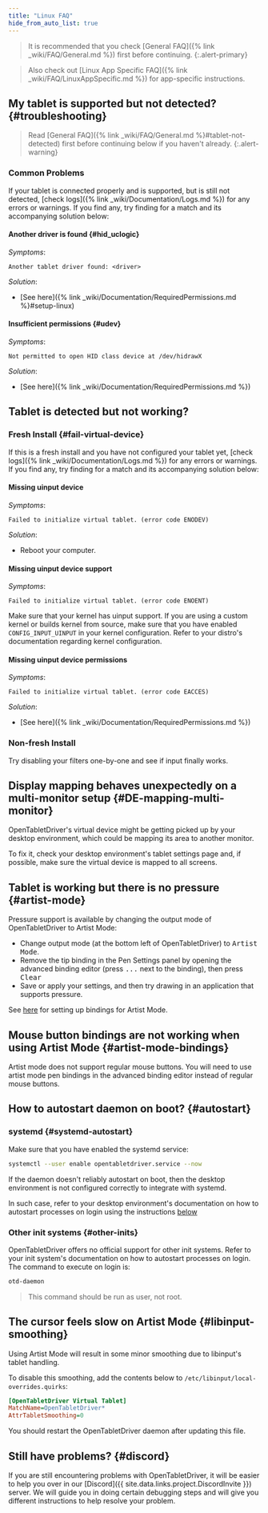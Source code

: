 ```yaml
---
title: "Linux FAQ"
hide_from_auto_list: true
---
```


> It is recommended that you check [General FAQ]({% link _wiki/FAQ/General.md %}) first
before continuing.
{:.alert-primary}

> Also check out [Linux App Specific FAQ]({% link _wiki/FAQ/LinuxAppSpecific.md %}) for
app-specific instructions.

## My tablet is supported but not detected? {#troubleshooting}

> Read [General FAQ]({% link _wiki/FAQ/General.md %}#tablet-not-detected) first before continuing below if you haven't already.
{:.alert-warning}

### Common Problems

If your tablet is connected properly and is supported, but is still not detected, [check logs]({% link _wiki/Documentation/Logs.md %}) for any errors or warnings. If you find any, try finding for a match and its accompanying solution below:

#### Another driver is found {#hid_uclogic}

*Symptoms*:

```otdlog
Another tablet driver found: <driver>
```

*Solution*:

- [See here]({% link _wiki/Documentation/RequiredPermissions.md %}#setup-linux)

#### Insufficient permissions {#udev}

*Symptoms*:

```otdlog
Not permitted to open HID class device at /dev/hidrawX
```

*Solution*:

- [See here]({% link _wiki/Documentation/RequiredPermissions.md %})

## Tablet is detected but not working?

### Fresh Install {#fail-virtual-device}

If this is a fresh install and you have not configured your tablet yet, [check logs]({% link _wiki/Documentation/Logs.md %}) for any errors or warnings. If you find any, try finding for a match and its accompanying solution below:

#### Missing uinput device

*Symptoms*:

```otdlog
Failed to initialize virtual tablet. (error code ENODEV)
```

*Solution*:

- Reboot your computer.

#### Missing uinput device support

*Symptoms*:

```otdlog
Failed to initialize virtual tablet. (error code ENOENT)
```

Make sure that your kernel has uinput support. If you are using a custom kernel or builds kernel from source, make sure that you have enabled `CONFIG_INPUT_UINPUT` in your kernel configuration. Refer to your distro's documentation regarding kernel configuration.

#### Missing uinput device permissions

*Symptoms*:

```otdlog
Failed to initialize virtual tablet. (error code EACCES)
```

*Solution*:

- [See here]({% link _wiki/Documentation/RequiredPermissions.md %})

### Non-fresh Install

Try disabling your filters one-by-one and see if input finally works.

## Display mapping behaves unexpectedly on a multi-monitor setup {#DE-mapping-multi-monitor}

OpenTabletDriver's virtual device might be getting picked up by your desktop environment, which could be mapping its area to another monitor.

To fix it, check your desktop environment's tablet settings page and, if possible, make sure the virtual device is mapped to all screens.

## Tablet is working but there is no pressure {#artist-mode}

Pressure support is available by changing the output mode of OpenTabletDriver to Artist Mode:

- Change output mode (at the bottom left of OpenTabletDriver) to <kbd>Artist Mode</kbd>.
- Remove the tip binding in the Pen Settings panel by opening the advanced binding editor (press <kbd>...</kbd> next to the binding), then press <kbd>Clear</kbd>
- Save or apply your settings, and then try drawing in an application that supports pressure.

See [here](#artist-mode-bindings) for setting up bindings for Artist Mode.

## Mouse button bindings are not working when using Artist Mode {#artist-mode-bindings}

Artist mode does not support regular mouse buttons. You will need to use artist mode pen bindings in the advanced binding editor instead of regular mouse buttons.

## How to autostart daemon on boot? {#autostart}

### systemd {#systemd-autostart}

Make sure that you have enabled the systemd service:

```bash
systemctl --user enable opentabletdriver.service --now
```

If the daemon doesn't reliably autostart on boot, then the desktop environment is not
configured correctly to integrate with systemd.

In such case, refer to your desktop environment's documentation on how to autostart processes on
login using the instructions [below](#other-inits)

### Other init systems {#other-inits}

OpenTabletDriver offers no official support for other init systems. Refer to your init system's documentation on how to autostart processes on login. The command to execute on login is:

```bash
otd-daemon
```

> This command should be run as user, not root.

## The cursor feels slow on Artist Mode {#libinput-smoothing}

Using Artist Mode will result in some minor smoothing due to libinput's tablet handling.

To disable this smoothing, add the contents below to `/etc/libinput/local-overrides.quirks`:

```ini
[OpenTabletDriver Virtual Tablet]
MatchName=OpenTabletDriver*
AttrTabletSmoothing=0
```

You should restart the OpenTabletDriver daemon after updating this file.

## Still have problems? {#discord}

If you are still encountering problems with OpenTabletDriver, it will be easier to help you over in our [Discord]({{ site.data.links.project.DiscordInvite }}) server. We will guide you in doing certain debugging steps and will give you different instructions to help resolve your problem.
